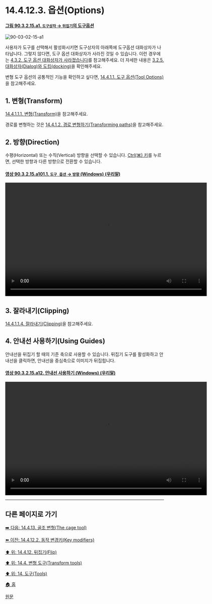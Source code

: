 # 14.4.12.3. 옵션(Options)

<a id="90-03-02-15-a1"></a>

#### [그림 90.3.2.15.a1. `도구상자` → `뒤집기`의 도구옵션](./90-03-02-15-flip.md#90-03-02-15-a1)
![90-03-02-15-a1](https://github.com/wonder13662/gimp/assets/15767104/4f29a6ef-988c-4fd2-9d51-b750aa799664)

사용자가 도구를 선택해서 활성화시키면 도구상자의 아래쪽에 도구옵션 대화상자가 나타납니다. 그렇지 않다면, 도구 옵션 대화상자가 사라진 것일 수 있습니다. 이런 경우에는 [4.3.2. 도구 옵션 대화상자가 사라졌습니다](./04-03-02-tool-options-dialog-is-missing.md)를 참고해주세요. 더 자세한 내용은 [3.2.5. 대화상자(Dialog)와 도킹(docking)](./03-02-05-00-dialogs-and-docking.md)을 확인해주세요.

변형 도구 옵션의 공통적인 기능을 확인하고 싶다면, [14.4.1.1. 도구 옵션(Tool Options)](./14-04-01-01-00-tool_options.md)을 참고해주세요.

<a id="14-04-12-03-s1"></a>

## 1. 변형(Transform)
[14.4.1.1.1. 변형(Transform)](./14-04-01-01-01-transform.md)을 참고해주세요.

경로를 변형하는 것은 [14.4.1.2. 경로 변형하기(Transforming paths)](./14-04-01-02-transforming_paths.md)을 참고해주세요.

<a id="14-04-12-03-s2"></a>

## 2. 방향(Direction)
수평(Horizontal) 또는 수직(Vertical) 방향을 선택할 수 있습니다. [Ctrl(⌘) 키](./14-04-12-02-key_modifiers.md)를 누르면, 선택한 방향과 다른 방향으로 전환할 수 있습니다.

<a id="90-03-02-15-a101-01"></a>

#### [영상 90.3.2.15.a101.1. `도구 옵션` → `방향` (Windows) (우리말)](./90-03-02-15-flip.md#90-03-02-15-a101-01)
<video controls="controls" width="640" height="360" src="https://github.com/wonder13662/gimp/assets/15767104/9259cc79-08c8-4124-9ba1-f0d3a1ba3ad7"></video>

<a id="14-04-12-03-s3"></a>

## 3. 잘라내기(Clipping)
[14.4.1.1.4. 잘라내기(Clipping)](./14-04-01-01-04-clipping.md)을 참고해주세요.

<a id="14-04-12-03-s4"></a>

## 4. 안내선 사용하기(Using Guides)
안내선을 뒤집기 할 때의 기준 축으로 사용할 수 있습니다. 뒤집기 도구를 활성화하고 안내선을 클릭하면, 안내선을 중심축으로 이미지가 뒤집힙니다.

<a id="90-03-02-15-a12"></a>

#### [영상 90.3.2.15.a12. 안내선 사용하기 (Windows) (우리말)](./90-03-02-15-flip.md#90-03-02-15-a12)
<video controls="controls" width="640" height="360" src="https://github.com/wonder13662/gimp/assets/15767104/c7dd8dd4-704d-4eb1-b296-5048fb52d125"></video>

***

## 다른 페이지로 가기

[➡️ 다음: 14.4.13. 골조 변형(The cage tool)](./14-04-13-00-the-cage-tool.md)

[⬅️ 이전: 14.4.12.2. 동작 변경키(Key modifiers)](./14-04-12-02-key_modifiers.md)

[⬆️ 위: 14.4.12. 뒤집기(Flip)](./14-04-12-00-flip.md)

[⬆️ 위: 14.4. 변형 도구(Transform tools)](./14-04-00-transform-tools.md)

[⬆️ 위: 14. 도구(Tools)](./14-00-tools.md)

[🏠 홈](./00-home.md)

[원문](https://docs.gimp.org/2.10/ko/gimp-tool-flip.html#idm16143)